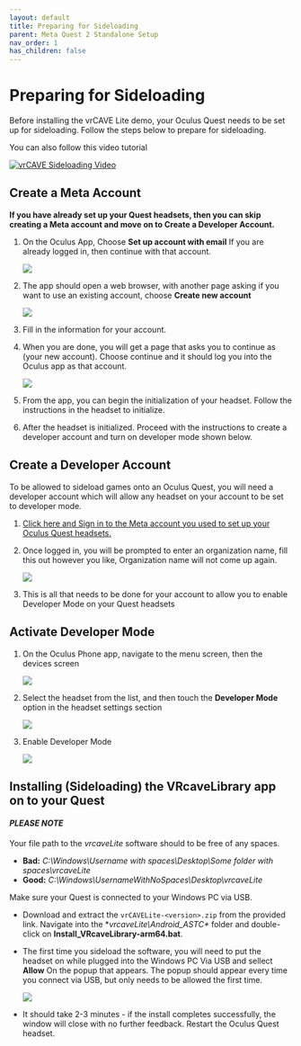 ```yaml
---
layout: default
title: Preparing for Sideloading
parent: Meta Quest 2 Standalone Setup
nav_order: 1
has_children: false
---
```

# Preparing for Sideloading 

Before installing the vrCAVE Lite demo, your Oculus Quest needs to be set up for sideloading. Follow the steps below to prepare for sideloading.

You can also follow this video tutorial

[![vrCAVE Sideloading Video](http://img.youtube.com/vi/4JODZh5soIQ/0.jpg)](http://www.youtube.com/watch?v=4JODZh5soIQ)

## Create a Meta Account

**If you have already set up your Quest headsets, then you can skip creating a Meta account and move on to Create a Developer Account.**

1. On the Oculus App, Choose **Set up account with email** If you are already logged in, then continue with that account.

	![](media/vrcaveLite/MetaAccountSetup.png)
	
2. The app should open a web browser, with another page asking if you want to use an existing account, choose **Create new account** 

	![](media/vrcaveLite/MetaAccountCreate.png)


3. Fill in the information for your account. 

	
4. When you are done, you will get a page that asks you to continue as (your new account). Choose continue and it should log you into the Oculus app as that account. 

	![](media/vrcaveLite/MetaContinue.png)
	
5. From the app, you can begin the initialization of your headset. Follow the instructions in the headset to initialize. 

6. After the headset is initialized. Proceed with the instructions to create a developer account and turn on developer mode shown below. 

## Create a Developer Account 

To be allowed to sideload games onto an Oculus Quest, you will need a developer account which will allow any headset on your account to be set to developer mode. 

1. [Click here and Sign in to the Meta account you used to set up your Oculus Quest headsets.](https://developer.oculus.com/manage/organizations/create/) 


2. Once logged in, you will be prompted to enter an organization name, fill this out however you like, Organization name will not come up again. 

	![](media/vrcaveLite/Organization.png)

3. This is all that needs to be done for your account to allow you to enable Developer Mode on your Quest headsets


## Activate Developer Mode 

1. On the Oculus Phone app, navigate to the menu screen, then the devices screen

	![](media/vrcaveLite/OculusApp1.png)

2. Select the headset from the list, and then touch the **Developer Mode** option in the headset settings section 

	![](media/vrcaveLite/OculusApp2.png)

3. Enable Developer Mode 

	![](media/vrcaveLite/OculusApp3.png)


## Installing (Sideloading) the VRcaveLibrary app on to your Quest
#### *PLEASE NOTE*
Your file path to the *vrcaveLite* software should to be free of any spaces. 
* **Bad:** *C:\Windows\Username with spaces\Desktop\Some folder with spaces\vrcaveLite*
* **Good:**  *C:\Windows\UsernameWithNoSpaces\Desktop\vrcaveLite*

Make sure your Quest is connected to your Windows PC via USB.

- Download and extract the `vrCAVELite-<version>.zip` from the provided link. Navigate into the **vrcaveLite\Android_ASTC\** folder and double-click on **Install_VRcaveLibrary-arm64.bat**. 

- The first time you sideload the software, you will need to put the headset on while plugged into the Windows PC Via USB and sellect **Allow** On the popup that appears. The popup should appear every time you connect via USB, but only needs to be allowed the first time. 

	![](media/vrcaveLite/Sideload.png)

- It should take 2-3 minutes - if the install completes successfully, the window will close with no further feedback. Restart the Oculus Quest headset. 

